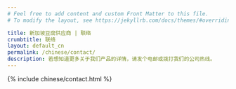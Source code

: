 ```yaml
---
# Feel free to add content and custom Front Matter to this file.
# To modify the layout, see https://jekyllrb.com/docs/themes/#overriding-theme-defaults

title: 新加坡豆腐供应商 | 联络
crumbtitle: 联络
layout: default_cn
permalink: /chinese/contact/
description: 若想知道更多关于我们产品的详情，请发个电邮或拨打我们的公司热线。
---
```


{% include chinese/contact.html %}